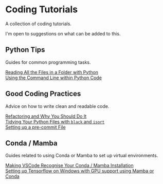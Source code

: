 # Coding Tutorials

A collection of coding tutorials.

I'm open to suggestions on what can be added to this.

## Python Tips

Guides for common programming tasks.

[Reading All the Files in a Folder with Python](folder-of-files-python.md)  
[Using the Command Line within Python Code](command-line-python.md)  

## Good Coding Practices

Advice on how to write clean and readable code.

[Refactoring and Why You Should Do It](refactoring.md)  
[Tidying Your Python Files with `black` and `isort`](python-black.md)  
[Setting up a pre-commit File](pre-commit.md)  

## Conda / Mamba

Guides related to using Conda or Mamba to set up virtual environments.

[Making VSCode Recognise Your Conda / Mamba Installation](vscode-conda.md)  
[Setting up Tensorflow on Windows with GPU support using Mamba or Conda](tensorflow-windows-gpu.md)  
